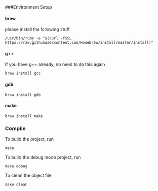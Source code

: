 ###Environment Setup

#### brew
please install the following stuff
```
/usr/bin/ruby -e "$(curl -fsSL https://raw.githubusercontent.com/Homebrew/install/master/install)"
```

#### g++
If you have g++ already, no need to do this again
```
brew install gcc
```

#### gdb
```
brew install gdb
```

#### make
```
brew install make
```

### Compile

To build the project, run
```
make
```

To build the debug mode project, run
```
make debug
```

To clean the object file

```
make clean
```
